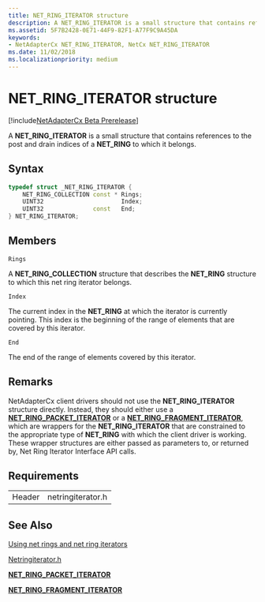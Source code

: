 ```yaml
---
title: NET_RING_ITERATOR structure
description: A NET_RING_ITERATOR is a small structure that contains references to the indices of a NET_RING to which it belongs.
ms.assetid: 5F7B2428-0E71-44F9-82F1-A77F9C9A45DA
keywords:
- NetAdapterCx NET_RING_ITERATOR, NetCx NET_RING_ITERATOR
ms.date: 11/02/2018
ms.localizationpriority: medium
---
```


# NET_RING_ITERATOR structure

[!include[NetAdapterCx Beta Prerelease](../netcx-beta-prerelease.md)]

A **NET_RING_ITERATOR** is a small structure that contains references to the post and drain indices of a **NET_RING** to which it belongs.

## Syntax

```cpp
typedef struct _NET_RING_ITERATOR {
    NET_RING_COLLECTION const * Rings;
    UINT32                      Index;
    UINT32              const   End;
} NET_RING_ITERATOR;
```

## Members

`Rings`

A **NET_RING_COLLECTION** structure that describes the **NET_RING** structure to which this net ring iterator belongs.

`Index`

The current index in the **NET_RING** at which the iterator is currently pointing. This index is the beginning of the range of elements that are covered by this iterator.

`End`

The end of the range of elements covered by this iterator.

## Remarks

NetAdapterCx client drivers should not use the **NET_RING_ITERATOR** structure directly. Instead, they should either use a [**NET_RING_PACKET_ITERATOR**](net-ring-packet-iterator.md) or a [**NET_RING_FRAGMENT_ITERATOR**](net-ring-fragment-iterator.md), which are wrappers for the **NET_RING_ITERATOR** that are constrained to the appropriate type of **NET_RING** with which the client driver is working. These wrapper structures are either passed as parameters to, or returned by, Net Ring Iterator Interface API calls.

## Requirements

|  |  |
| --- | --- |
| Header | netringiterator.h |

## See Also

[Using net rings and net ring iterators](using-net-rings-and-net-ring-iterators.md)

[Netringiterator.h](netringiterator-h.md)

[**NET_RING_PACKET_ITERATOR**](net-ring-packet-iterator.md)

[**NET_RING_FRAGMENT_ITERATOR**](net-ring-fragment-iterator.md)